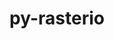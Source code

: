 ---
title: "py-rasterio"
layout: cache
categories: [package, develop]
meta: {"versions": ["1.3.2", "1.3.3", "1.3.4", "1.3.6"], "compilers": ["gcc@=11.3.0", "gcc@=7.3.1"], "oss": ["amzn2", "ubuntu22.04"], "platforms": ["linux"], "targets": ["ivybridge", "x86_64_v3", "x86_64_v4"], "stacks": ["ml-linux-x86_64-cpu", "ml-linux-x86_64-cuda"], "num_specs": 23, "num_specs_by_stack": {"ml-linux-x86_64-cpu": 6, "ml-linux-x86_64-cuda": 6}}
spec_details: [{"hash": "g3dn2o5z5wli5lbi7p5nwlu6msdhmwzy", "compiler": "gcc@=7.3.1", "versions": ["1.3.4"], "os": "amzn2", "platform": "linux", "target": "ivybridge", "variants": ["build_system=python_pip"], "stacks": [], "size": "-", "tarball": "https://binaries.spack.io/develop/build_cache/linux-amzn2-ivybridge/gcc-7.3.1/py-rasterio-1.3.4/linux-amzn2-ivybridge-gcc-7.3.1-py-rasterio-1.3.4-g3dn2o5z5wli5lbi7p5nwlu6msdhmwzy.spack"}, {"hash": "m5xigfjo2iufu6k3foow5px773mdjcwm", "compiler": "gcc@=7.3.1", "versions": ["1.3.4"], "os": "amzn2", "platform": "linux", "target": "ivybridge", "variants": ["build_system=python_pip"], "stacks": [], "size": "-", "tarball": "https://binaries.spack.io/develop/build_cache/linux-amzn2-ivybridge/gcc-7.3.1/py-rasterio-1.3.4/linux-amzn2-ivybridge-gcc-7.3.1-py-rasterio-1.3.4-m5xigfjo2iufu6k3foow5px773mdjcwm.spack"}, {"hash": "vpgtbk2qoh7o66j2wtqpny4h7pqoiwre", "compiler": "gcc@=7.3.1", "versions": ["1.3.4"], "os": "amzn2", "platform": "linux", "target": "ivybridge", "variants": ["build_system=python_pip"], "stacks": [], "size": "-", "tarball": "https://binaries.spack.io/develop/build_cache/linux-amzn2-ivybridge/gcc-7.3.1/py-rasterio-1.3.4/linux-amzn2-ivybridge-gcc-7.3.1-py-rasterio-1.3.4-vpgtbk2qoh7o66j2wtqpny4h7pqoiwre.spack"}, {"hash": "t2pfvtms36witllahj3iufedu4xl7jrm", "compiler": "gcc@=7.3.1", "versions": ["1.3.4"], "os": "amzn2", "platform": "linux", "target": "ivybridge", "variants": ["build_system=python_pip"], "stacks": [], "size": "-", "tarball": "https://binaries.spack.io/develop/build_cache/linux-amzn2-ivybridge/gcc-7.3.1/py-rasterio-1.3.4/linux-amzn2-ivybridge-gcc-7.3.1-py-rasterio-1.3.4-t2pfvtms36witllahj3iufedu4xl7jrm.spack"}, {"hash": "fugjpegih4yu4mtv3zzdrwjwuxvewxfq", "compiler": "gcc@=7.3.1", "versions": ["1.3.3"], "os": "amzn2", "platform": "linux", "target": "x86_64_v3", "variants": [], "stacks": [], "size": "-", "tarball": "https://binaries.spack.io/develop/build_cache/linux-amzn2-x86_64_v3/gcc-7.3.1/py-rasterio-1.3.3/linux-amzn2-x86_64_v3-gcc-7.3.1-py-rasterio-1.3.3-fugjpegih4yu4mtv3zzdrwjwuxvewxfq.spack"}, {"hash": "eamjgt3dnfcuajkskgtpazvcvhbcje2h", "compiler": "gcc@=7.3.1", "versions": ["1.3.3"], "os": "amzn2", "platform": "linux", "target": "x86_64_v3", "variants": ["build_system=python_pip"], "stacks": [], "size": "-", "tarball": "https://binaries.spack.io/develop/build_cache/linux-amzn2-x86_64_v3/gcc-7.3.1/py-rasterio-1.3.3/linux-amzn2-x86_64_v3-gcc-7.3.1-py-rasterio-1.3.3-eamjgt3dnfcuajkskgtpazvcvhbcje2h.spack"}, {"hash": "auupo6wqcuyohivzp6d3nshzlpwbnwia", "compiler": "gcc@=7.3.1", "versions": ["1.3.3"], "os": "amzn2", "platform": "linux", "target": "x86_64_v3", "variants": ["build_system=python_pip"], "stacks": [], "size": "-", "tarball": "https://binaries.spack.io/develop/build_cache/linux-amzn2-x86_64_v3/gcc-7.3.1/py-rasterio-1.3.3/linux-amzn2-x86_64_v3-gcc-7.3.1-py-rasterio-1.3.3-auupo6wqcuyohivzp6d3nshzlpwbnwia.spack"}, {"hash": "rwteernduyt75gcebdzuy6xdjhtch4hn", "compiler": "gcc@=7.3.1", "versions": ["1.3.4"], "os": "amzn2", "platform": "linux", "target": "x86_64_v3", "variants": ["build_system=python_pip"], "stacks": [], "size": "-", "tarball": "https://binaries.spack.io/develop/build_cache/linux-amzn2-x86_64_v3/gcc-7.3.1/py-rasterio-1.3.4/linux-amzn2-x86_64_v3-gcc-7.3.1-py-rasterio-1.3.4-rwteernduyt75gcebdzuy6xdjhtch4hn.spack"}, {"hash": "aa5zlz2kuwkqkwm7mkrczsytcfuanzzg", "compiler": "gcc@=7.3.1", "versions": ["1.3.3"], "os": "amzn2", "platform": "linux", "target": "x86_64_v3", "variants": [], "stacks": [], "size": "-", "tarball": "https://binaries.spack.io/develop/build_cache/linux-amzn2-x86_64_v3/gcc-7.3.1/py-rasterio-1.3.3/linux-amzn2-x86_64_v3-gcc-7.3.1-py-rasterio-1.3.3-aa5zlz2kuwkqkwm7mkrczsytcfuanzzg.spack"}, {"hash": "f6a56r5jt53o2wdpeotbn37u3halhelg", "compiler": "gcc@=7.3.1", "versions": ["1.3.3"], "os": "amzn2", "platform": "linux", "target": "x86_64_v3", "variants": ["build_system=python_pip"], "stacks": [], "size": "-", "tarball": "https://binaries.spack.io/develop/build_cache/linux-amzn2-x86_64_v3/gcc-7.3.1/py-rasterio-1.3.3/linux-amzn2-x86_64_v3-gcc-7.3.1-py-rasterio-1.3.3-f6a56r5jt53o2wdpeotbn37u3halhelg.spack"}, {"hash": "2iu2egh4tmscbe6ee6vtsz6giua75l7m", "compiler": "gcc@=7.3.1", "versions": ["1.3.6"], "os": "amzn2", "platform": "linux", "target": "x86_64_v3", "variants": ["build_system=python_pip"], "stacks": ["ml-linux-x86_64-cpu", "ml-linux-x86_64-cuda"], "size": "-", "tarball": "https://binaries.spack.io/develop/build_cache/linux-amzn2-x86_64_v3/gcc-7.3.1/py-rasterio-1.3.6/linux-amzn2-x86_64_v3-gcc-7.3.1-py-rasterio-1.3.6-2iu2egh4tmscbe6ee6vtsz6giua75l7m.spack"}, {"hash": "otwwj7vckqtwwpkkuul7cw5a7rriarsn", "compiler": "gcc@=7.3.1", "versions": ["1.3.3"], "os": "amzn2", "platform": "linux", "target": "x86_64_v3", "variants": ["build_system=python_pip"], "stacks": [], "size": "-", "tarball": "https://binaries.spack.io/develop/build_cache/linux-amzn2-x86_64_v3/gcc-7.3.1/py-rasterio-1.3.3/linux-amzn2-x86_64_v3-gcc-7.3.1-py-rasterio-1.3.3-otwwj7vckqtwwpkkuul7cw5a7rriarsn.spack"}, {"hash": "wz2bzzhvmj4mnlqbi6sbbeeq5w42evv6", "compiler": "gcc@=7.3.1", "versions": ["1.3.4"], "os": "amzn2", "platform": "linux", "target": "x86_64_v3", "variants": ["build_system=python_pip"], "stacks": [], "size": "-", "tarball": "https://binaries.spack.io/develop/build_cache/linux-amzn2-x86_64_v3/gcc-7.3.1/py-rasterio-1.3.4/linux-amzn2-x86_64_v3-gcc-7.3.1-py-rasterio-1.3.4-wz2bzzhvmj4mnlqbi6sbbeeq5w42evv6.spack"}, {"hash": "xsky6dgyzpqwqkuzo6umzvqxw575beez", "compiler": "gcc@=7.3.1", "versions": ["1.3.4"], "os": "amzn2", "platform": "linux", "target": "x86_64_v3", "variants": ["build_system=python_pip"], "stacks": [], "size": "-", "tarball": "https://binaries.spack.io/develop/build_cache/linux-amzn2-x86_64_v3/gcc-7.3.1/py-rasterio-1.3.4/linux-amzn2-x86_64_v3-gcc-7.3.1-py-rasterio-1.3.4-xsky6dgyzpqwqkuzo6umzvqxw575beez.spack"}, {"hash": "zfommprhhj7cfytgkxv57lbm7gv3s5jw", "compiler": "gcc@=7.3.1", "versions": ["1.3.4"], "os": "amzn2", "platform": "linux", "target": "x86_64_v3", "variants": ["build_system=python_pip"], "stacks": [], "size": "-", "tarball": "https://binaries.spack.io/develop/build_cache/linux-amzn2-x86_64_v3/gcc-7.3.1/py-rasterio-1.3.4/linux-amzn2-x86_64_v3-gcc-7.3.1-py-rasterio-1.3.4-zfommprhhj7cfytgkxv57lbm7gv3s5jw.spack"}, {"hash": "ekzzfubormpuvyon3gdwp445fzetzz65", "compiler": "gcc@=7.3.1", "versions": ["1.3.3"], "os": "amzn2", "platform": "linux", "target": "x86_64_v3", "variants": ["build_system=python_pip"], "stacks": [], "size": "-", "tarball": "https://binaries.spack.io/develop/build_cache/linux-amzn2-x86_64_v3/gcc-7.3.1/py-rasterio-1.3.3/linux-amzn2-x86_64_v3-gcc-7.3.1-py-rasterio-1.3.3-ekzzfubormpuvyon3gdwp445fzetzz65.spack"}, {"hash": "vcat5mfmbuvlclm36iwzdlnor4jtmj5a", "compiler": "gcc@=7.3.1", "versions": ["1.3.2"], "os": "amzn2", "platform": "linux", "target": "x86_64_v4", "variants": [], "stacks": [], "size": "-", "tarball": "https://binaries.spack.io/develop/build_cache/linux-amzn2-x86_64_v4/gcc-7.3.1/py-rasterio-1.3.2/linux-amzn2-x86_64_v4-gcc-7.3.1-py-rasterio-1.3.2-vcat5mfmbuvlclm36iwzdlnor4jtmj5a.spack"}, {"hash": "lyhjoknbe7artuszajf3lk5n5cccxz4e", "compiler": "gcc@=11.3.0", "versions": ["1.3.6"], "os": "ubuntu22.04", "platform": "linux", "target": "x86_64_v3", "variants": ["build_system=python_pip"], "stacks": ["ml-linux-x86_64-cuda"], "size": "-", "tarball": "https://binaries.spack.io/develop/build_cache/linux-ubuntu22.04-x86_64_v3/gcc-11.3.0/py-rasterio-1.3.6/linux-ubuntu22.04-x86_64_v3-gcc-11.3.0-py-rasterio-1.3.6-lyhjoknbe7artuszajf3lk5n5cccxz4e.spack"}, {"hash": "cibzafifdznnwwaxltgrge4l7s64px2v", "compiler": "gcc@=11.3.0", "versions": ["1.3.6"], "os": "ubuntu22.04", "platform": "linux", "target": "x86_64_v3", "variants": ["build_system=python_pip"], "stacks": ["ml-linux-x86_64-cpu", "ml-linux-x86_64-cuda"], "size": "-", "tarball": "https://binaries.spack.io/develop/build_cache/linux-ubuntu22.04-x86_64_v3/gcc-11.3.0/py-rasterio-1.3.6/linux-ubuntu22.04-x86_64_v3-gcc-11.3.0-py-rasterio-1.3.6-cibzafifdznnwwaxltgrge4l7s64px2v.spack"}, {"hash": "looyz62tbvdryakv7cuoahu45m4tokxu", "compiler": "gcc@=11.3.0", "versions": ["1.3.6"], "os": "ubuntu22.04", "platform": "linux", "target": "x86_64_v3", "variants": ["build_system=python_pip"], "stacks": ["ml-linux-x86_64-cpu"], "size": "-", "tarball": "https://binaries.spack.io/develop/build_cache/linux-ubuntu22.04-x86_64_v3/gcc-11.3.0/py-rasterio-1.3.6/linux-ubuntu22.04-x86_64_v3-gcc-11.3.0-py-rasterio-1.3.6-looyz62tbvdryakv7cuoahu45m4tokxu.spack"}, {"hash": "j7poxxju7d4vwexp22j736nivflubcgw", "compiler": "gcc@=11.3.0", "versions": ["1.3.6"], "os": "ubuntu22.04", "platform": "linux", "target": "x86_64_v3", "variants": ["build_system=python_pip"], "stacks": ["ml-linux-x86_64-cpu", "ml-linux-x86_64-cuda"], "size": "-", "tarball": "https://binaries.spack.io/develop/build_cache/linux-ubuntu22.04-x86_64_v3/gcc-11.3.0/py-rasterio-1.3.6/linux-ubuntu22.04-x86_64_v3-gcc-11.3.0-py-rasterio-1.3.6-j7poxxju7d4vwexp22j736nivflubcgw.spack"}, {"hash": "sni7hi26q357nn6ionv7qyp54mc6su23", "compiler": "gcc@=11.3.0", "versions": ["1.3.6"], "os": "ubuntu22.04", "platform": "linux", "target": "x86_64_v3", "variants": ["build_system=python_pip"], "stacks": ["ml-linux-x86_64-cpu", "ml-linux-x86_64-cuda"], "size": "-", "tarball": "https://binaries.spack.io/develop/build_cache/linux-ubuntu22.04-x86_64_v3/gcc-11.3.0/py-rasterio-1.3.6/linux-ubuntu22.04-x86_64_v3-gcc-11.3.0-py-rasterio-1.3.6-sni7hi26q357nn6ionv7qyp54mc6su23.spack"}, {"hash": "w3vrwbiw5pstojabotnvoqgz3u6vmyzw", "compiler": "gcc@=11.3.0", "versions": ["1.3.6"], "os": "ubuntu22.04", "platform": "linux", "target": "x86_64_v3", "variants": ["build_system=python_pip"], "stacks": ["ml-linux-x86_64-cpu", "ml-linux-x86_64-cuda"], "size": "-", "tarball": "https://binaries.spack.io/develop/build_cache/linux-ubuntu22.04-x86_64_v3/gcc-11.3.0/py-rasterio-1.3.6/linux-ubuntu22.04-x86_64_v3-gcc-11.3.0-py-rasterio-1.3.6-w3vrwbiw5pstojabotnvoqgz3u6vmyzw.spack"}]
---